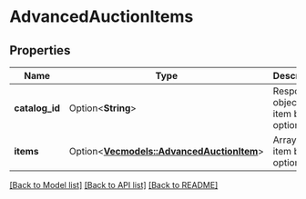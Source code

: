 # AdvancedAuctionItems

## Properties

Name | Type | Description | Notes
------------ | ------------- | ------------- | -------------
**catalog_id** | Option<**String**> | Response object of item bid options | [optional]
**items** | Option<[**Vec<models::AdvancedAuctionItem>**](AdvancedAuctionItem.md)> | Array with item bid options | [optional]

[[Back to Model list]](../README.md#documentation-for-models) [[Back to API list]](../README.md#documentation-for-api-endpoints) [[Back to README]](../README.md)


